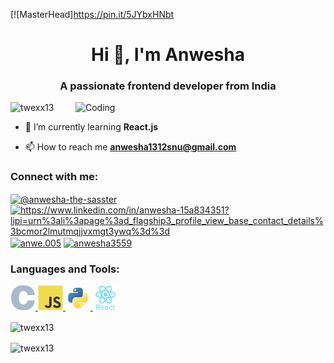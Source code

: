 [![MasterHead]https://pin.it/5JYbxHNbt
<h1 align="center">Hi 👋, I'm Anwesha</h1>
<h3 align="center">A passionate frontend developer from India</h3>
<img align="right" alt="Coding" width="400" src="https://pin.it/5JYbxHNbt">

<p align="left"> <img src="https://komarev.com/ghpvc/?username=twexx13&label=Profile%20views&color=0e75b6&style=flat" alt="twexx13" /> </p>

- 🌱 I’m currently learning **React.js**

- 📫 How to reach me **anwesha1312snu@gmail.com**

<h3 align="left">Connect with me:</h3>
<p align="left">
<a href="https://codepen.io/@anwesha-the-sasster" target="blank"><img align="center" src="https://raw.githubusercontent.com/rahuldkjain/github-profile-readme-generator/master/src/images/icons/Social/codepen.svg" alt="@anwesha-the-sasster" height="30" width="40" /></a>
<a href="https://linkedin.com/in/https://www.linkedin.com/in/anwesha-15a834351?lipi=urn%3ali%3apage%3ad_flagship3_profile_view_base_contact_details%3bcmor2lmutmqjjvxmgt3ywq%3d%3d" target="blank"><img align="center" src="https://raw.githubusercontent.com/rahuldkjain/github-profile-readme-generator/master/src/images/icons/Social/linked-in-alt.svg" alt="https://www.linkedin.com/in/anwesha-15a834351?lipi=urn%3ali%3apage%3ad_flagship3_profile_view_base_contact_details%3bcmor2lmutmqjjvxmgt3ywq%3d%3d" height="30" width="40" /></a>
<a href="https://instagram.com/anwe.005" target="blank"><img align="center" src="https://raw.githubusercontent.com/rahuldkjain/github-profile-readme-generator/master/src/images/icons/Social/instagram.svg" alt="anwe.005" height="30" width="40" /></a>
<a href="https://discord.gg/anwesha3559" target="blank"><img align="center" src="https://raw.githubusercontent.com/rahuldkjain/github-profile-readme-generator/master/src/images/icons/Social/discord.svg" alt="anwesha3559" height="30" width="40" /></a>
</p>

<h3 align="left">Languages and Tools:</h3>
<p align="left"> <a href="https://www.cprogramming.com/" target="_blank" rel="noreferrer"> <img src="https://raw.githubusercontent.com/devicons/devicon/master/icons/c/c-original.svg" alt="c" width="40" height="40"/> </a> <a href="https://developer.mozilla.org/en-US/docs/Web/JavaScript" target="_blank" rel="noreferrer"> <img src="https://raw.githubusercontent.com/devicons/devicon/master/icons/javascript/javascript-original.svg" alt="javascript" width="40" height="40"/> </a> <a href="https://www.python.org" target="_blank" rel="noreferrer"> <img src="https://raw.githubusercontent.com/devicons/devicon/master/icons/python/python-original.svg" alt="python" width="40" height="40"/> </a> <a href="https://reactjs.org/" target="_blank" rel="noreferrer"> <img src="https://raw.githubusercontent.com/devicons/devicon/master/icons/react/react-original-wordmark.svg" alt="react" width="40" height="40"/> </a> </p>

<p><img align="center" src="https://github-readme-stats.vercel.app/api/top-langs?username=twexx13&show_icons=true&locale=en&layout=compact" alt="twexx13" /></p>

<p><img align="center" src="https://github-readme-streak-stats.herokuapp.com/?user=twexx13&" alt="twexx13" /></p>

